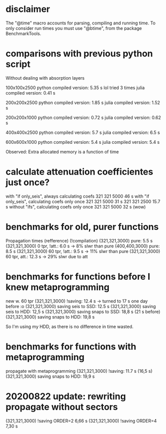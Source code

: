 # disclaimer

The "@time" macro accounts for parsing, compiling and running time. To only consider run times you must use "@btime", from the package BenchmarkTools.


# comparisons with previous python script

Without dealing with absorption layers

  100x100x2500
    python compiled version: 5.35 s  lol tried 3 times
    julia compiled version:  0.41 s

  200x200x2500
    python compiled version: 1.85 s
    julia compiled version:  1.52 s

  200x200x1000
    python compiled version: 0.72 s
    julia compiled version:  0.62 s

  400x400x2500
    python compiled version: 5.7 s
    julia compiled version:  6.5 s

  600x600x1000
    python compiled version: 5.4 s
    julia compiled version:  5.4 s

Observed:
  Extra allocated memory is a function of time


# calculate attenuation coefficientes just once?

with "if only_seis", always calculating coefs
321 321 5000 46 s
with "if only_seis", calculating coefs only once
321 321 5000 31 s
321 321 2500 15.7 s
without "ifs", calculating coefs only once
321 321 5000 32 s (wow)


# benchmarks for old, purer functions

Propagation times (refference) (!compilation)
(321,321,3000) pure:                5.5 s
(321,321,3000) 0 tpr, !att.:        6.0 s   -> 8% slwr than pure
(400,400,3000) pure:                8.5 s
(321,321,3000) 60 tpr, !att.:       9.5 s   -> 11% slwr than pure
(321,321,3000) 60 tpr, att.:        12.3 s  -> 29% slwr due to att


# benchmarks for functions before I knew metaprogramming

new w. 60 tpr
(321,321,3000) !saving:             12.4 s -> turned to 17 s one day before :o
(321,321,3000) saving seis to SSD:  12.5 s
(321,321,3000) saving seis to HDD:  12,5 s
(321,321,3000) saving snaps to SSD: 18,8 s (21 s before)
(321,321,3000) saving snaps to HDD: 19,8 s

So I'm using my HDD, as there is no difference in time wasted.


# benchmarks for functions with metaprogramming

propagate with metaprogramming
(321,321,3000) !saving:             11.7 s (16,5 s)
(321,321,3000) saving snaps to HDD: 19,9 s


# 20200822 update: rewriting propagate without sectors

(321,321,3000) !saving ORDER=2  6,66 s
(321,321,3000) !saving ORDER=4  7,30 s
